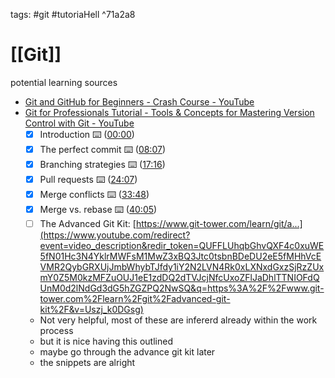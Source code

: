 
tags: #git #tutoriaHell  ^71a2a8

# [[Git]]

potential learning sources
- [Git and GitHub for Beginners - Crash Course - YouTube](https://www.youtube.com/watch?v=RGOj5yH7evk)
- [Git for Professionals Tutorial - Tools & Concepts for Mastering Version Control with Git - YouTube](https://www.youtube.com/watch?v=Uszj_k0DGsg)
	- [x] Introduction ⌨️ ️([00:00](https://www.youtube.com/watch?v=Uszj_k0DGsg&t=0s)) 
	- [x] The perfect commit ⌨️ ([08:07](https://www.youtube.com/watch?v=Uszj_k0DGsg&t=487s)) 
	- [x] Branching strategies ⌨️ ([17:16](https://www.youtube.com/watch?v=Uszj_k0DGsg&t=1036s)) 
	- [x] Pull requests ⌨️ ([24:07](https://www.youtube.com/watch?v=Uszj_k0DGsg&t=1447s)) 
	- [x] Merge conflicts ⌨️ ([33:48](https://www.youtube.com/watch?v=Uszj_k0DGsg&t=2028s)) 
	- [x] Merge vs. rebase ⌨️ ([40:05](https://www.youtube.com/watch?v=Uszj_k0DGsg&t=2405s)) 
	- [ ] The Advanced Git Kit: [https://www.git-tower.com/learn/git/a...](https://www.youtube.com/redirect?event=video_description&redir_token=QUFFLUhqbGhvQXF4c0xuWE5fN01Hc3N4YklrMWFsM1MwZ3xBQ3Jtc0tsbnBDeDU2eE5fMHhVcEVMR2QybGRXUjJmbWhybTJfdy1iY2N2LVN4Rk0xLXNxdGxzSjRzZUxmY0Z5M0kzMFZuOUJ1eE1zdDQ2dTVJcjNfcUxoZFlJaDhlTTNIOFdQUnM0d2lNdGd3dG5hZGZPQ2NwSQ&q=https%3A%2F%2Fwww.git-tower.com%2Flearn%2Fgit%2Fadvanced-git-kit%2F&v=Uszj_k0DGsg)
	- Not very helpful, most of these are infererd already within the work process
	- but it is nice having this outlined
	- maybe go through the advance git kit later
	- the snippets are alright

